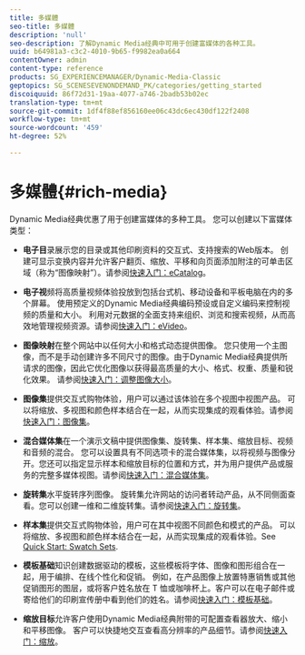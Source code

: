 ```yaml
---
title: 多媒體
seo-title: 多媒體
description: 'null'
seo-description: 了解Dynamic Media经典中可用于创建富媒体的各种工具。
uuid: b64981a3-c3c2-4010-9b65-f9982ea0a664
contentOwner: admin
content-type: reference
products: SG_EXPERIENCEMANAGER/Dynamic-Media-Classic
geptopics: SG_SCENESEVENONDEMAND_PK/categories/getting_started
discoiquuid: 86f72d31-19aa-4077-a746-2badb53b02ec
translation-type: tm+mt
source-git-commit: 1df4f88ef856160ee06c43dc6ec430df122f2408
workflow-type: tm+mt
source-wordcount: '459'
ht-degree: 52%

---
```



# 多媒體{#rich-media}

Dynamic Media经典优惠了用于创建富媒体的多种工具。 您可以创建以下富媒体类型：

* **电子目**&#x200B;录展示您的目录或其他印刷资料的交互式、支持搜索的Web版本。 创建可显示变换内容并允许客户翻页、缩放、平移和向页面添加附注的可单击区域（称为“图像映射”）。请参阅[快速入门：eCatalog](/help/quick-start-ecatalog.md)。

* **电子视**&#x200B;频将高质量视频体验投放到包括台式机、移动设备和平板电脑在内的多个屏幕。 使用预定义的Dynamic Media经典编码预设或自定义编码来控制视频的质量和大小。 利用对元数据的全面支持来组织、浏览和搜索视频，从而高效地管理视频资源。请参阅[快速入门：eVideo](/help/quick-start-video.md)。

* **图像映射**&#x200B;在整个网站中以任何大小和格式动态提供图像。 您只使用一个主图像，而不是手动创建许多不同尺寸的图像。由于Dynamic Media经典提供所请求的图像，因此它优化图像以获得最高质量的大小、格式、权重、质量和锐化效果。 请参阅[快速入门：调整图像大小](/help/quick-start-image-sizing.md)。

* **图像集**&#x200B;提供交互式购物体验，用户可以通过该体验在多个视图中视图产品。 可以将缩放、多视图和颜色样本结合在一起，从而实现集成的观看体验。请参阅[快速入门：图像集](/help/quick-start-image-sets.md)。

* **混合媒体集**&#x200B;在一个演示文稿中提供图像集、旋转集、样本集、缩放目标、视频和音频的混合。 您可以设置具有不同选项卡的混合媒体集，以将视频与图像分开。您还可以指定显示样本和缩放目标的位置和方式，并为用户提供产品或服务的完整多媒体视图。请参阅[快速入门：混合媒体集](/help/quick-start-mixed-media-sets.md)。

* **旋转集**&#x200B;水平旋转序列图像。 旋转集允许网站的访问者转动产品，从不同侧面查看。您可以创建一维和二维旋转集。请参阅[快速入门：旋转集](/help/quick-start-spin-sets.md)。

* **样本集**&#x200B;提供交互式购物体验，用户可在其中视图不同颜色和模式的产品。 可以将缩放、多视图和颜色样本结合在一起，从而实现集成的观看体验。See [Quick Start: Swatch Sets](/help/quick-start-swatch-sets.md).

* **模板基础**&#x200B;知识创建数据驱动的模板，这些模板将字体、图像和图形组合在一起，用于编排、在线个性化和促销。 例如，在产品图像上放置特惠销售或其他促销图形的图层，或将客户姓名放在 T 恤或咖啡杯上。客户可以在电子邮件或寄给他们的印刷宣传册中看到他们的姓名。请参阅[快速入门：模板基础](/help/quick-start-template-basics.md)。

* **缩放目标**&#x200B;允许客户使用Dynamic Media经典附带的可配置查看器放大、缩小和平移图像。 客户可以快捷地交互查看高分辨率的产品细节。请参阅[快速入门：缩放](/help/quick-start-zoom.md)。
